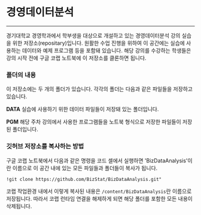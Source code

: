 # 경영데이터분석
---
  경기대학교 경영학과에서 학부생을 대상으로 개설하고 있는 경영데이터분석 강의 실습을 위한 저장소(repositary)입니다. 원활한 수업 진행을 위하여 이 공간에는 실습에 사용하는 데이터와 예제 프로그램 등을 포함돼 있습니다. 해당 강의를 수강하는 학생들은 강의 시작 전에 구글 코랩 노트북에 이 저장소를 클론하면 됩니다.

### 폴더의 내용

  이 저장소에는 두 개의 폴더가 있습니다. 각각의 폴더는 다음과 같은 파일들을 저장하고 있습니다.

  __DATA__ 실습에 사용하기 위한 데이터 파일들이 저장돼 있는 폴더입니다.

  __PGM__ 해당 주차 강의에서 사용한 프로그램들을 노트북 형식으로 저장한 파일들이 저장된 폴더입니다.

### 깃허브 저장소를 복사하는 방법

  구글 코랩 노트북에서 다음과 같은 명령을 코드 셀에서 실행하면 'BizDataAnalysis'이란 이름으로 이 공간 내에 있는 모든 파일들과 폴더들이 복사가 됩니다.

```
!git clone https://github.com/BizStat/BizDataAnalysis.git"
```

  코랩 작업환경 내에서 이렇게 복사된 내용은 `/content/BizDataAnalysis`란 이름으로 저장됩니다. 따라서 코랩 런타임 연결을 해제하게 되면 해당 폴더를 포함한 모든 내용이 삭제됩니다. 
